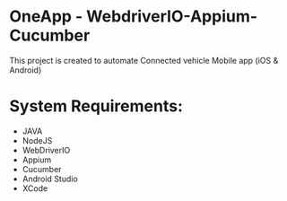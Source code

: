 # OneApp - WebdriverIO-Appium-Cucumber
This project is created to automate Connected vehicle Mobile app (iOS & Android)

# System Requirements:
- JAVA
- NodeJS
- WebDriverIO
- Appium
- Cucumber
- Android Studio
- XCode
